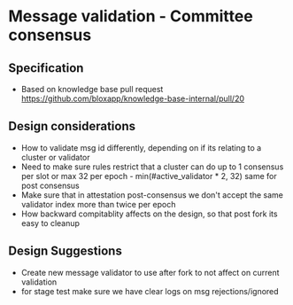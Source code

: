 # Message validation - Committee consensus

## Specification
- Based on knowledge base pull request https://github.com/bloxapp/knowledge-base-internal/pull/20

## Design considerations

- How to validate msg id differently, depending on if its relating to a cluster or validator
- Need to make sure rules restrict that a cluster can do up to 1 consensus per slot or max 32 per epoch - min(#active_validator * 2, 32) same for post consensus
- Make sure that in attestation post-consensus we don't accept the same validator index more than twice per epoch
- How backward compitablity affects on the design, so that post fork its easy to cleanup

## Design Suggestions

- Create new message validator to use after fork to not affect on current validation
- for stage test make sure we have clear logs on msg rejections/ignored 